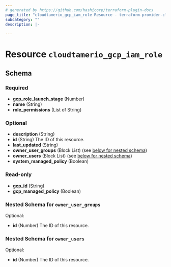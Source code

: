 ```yaml
---
# generated by https://github.com/hashicorp/terraform-plugin-docs
page_title: "cloudtamerio_gcp_iam_role Resource - terraform-provider-cloudtamerio"
subcategory: ""
description: |-
  
---
```


# Resource `cloudtamerio_gcp_iam_role`





<!-- schema generated by tfplugindocs -->
## Schema

### Required

- **gcp_role_launch_stage** (Number)
- **name** (String)
- **role_permissions** (List of String)

### Optional

- **description** (String)
- **id** (String) The ID of this resource.
- **last_updated** (String)
- **owner_user_groups** (Block List) (see [below for nested schema](#nestedblock--owner_user_groups))
- **owner_users** (Block List) (see [below for nested schema](#nestedblock--owner_users))
- **system_managed_policy** (Boolean)

### Read-only

- **gcp_id** (String)
- **gcp_managed_policy** (Boolean)

<a id="nestedblock--owner_user_groups"></a>
### Nested Schema for `owner_user_groups`

Optional:

- **id** (Number) The ID of this resource.


<a id="nestedblock--owner_users"></a>
### Nested Schema for `owner_users`

Optional:

- **id** (Number) The ID of this resource.


